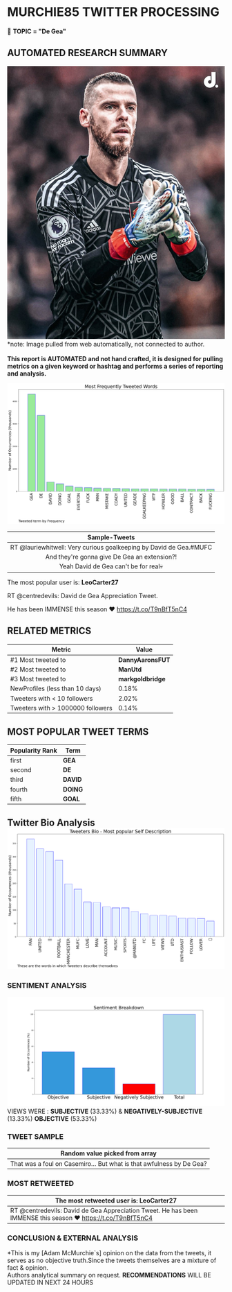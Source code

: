 # MURCHIE85 TWITTER PROCESSING 
&#x1F34E; **TOPIC = "De Gea"**

## AUTOMATED RESEARCH SUMMARY

![image](assets/2023-01-06hashtagImage.png)*note: Image pulled from web automatically, not connected to author.
<br></br>
<b> This report is AUTOMATED and not hand crafted, it is designed for pulling metrics on a given keyword or hashtag and performs a series of reporting and analysis.</b>



![image](assets/2023-01-06TWEETS.png)



|                **Sample-Tweets**        |
| :-------------: |
| RT @lauriewhitwell: Very curious goalkeeping by David de Gea.#MUFC |
| And they're gonna give De Gea an extension?! |
| Yeah David de Gea can't be for real💀 |

The most popular user is: **LeoCarter27**
<div class="alert alert-block alert-danger"> RT @centredevils: David de Gea Appreciation Tweet. 

He has been IMMENSE this season ❤️ https://t.co/T9nBfT5nC4</div>

## RELATED METRICS<br>
| Metric | Value |
| ------------- | ------------- |
| #1 Most tweeted to  | **DannyAaronsFUT** |
| #2 Most tweeted to  | **ManUtd** |
| #3 Most tweeted to  | **markgoldbridge** |
| NewProfiles (less than 10 days) | 0.18%  |
| Tweeters with < 10 followers  | 2.02%|
| Tweeters with > 1000000 followers  | 0.14%  |



## MOST POPULAR TWEET TERMS 


| Popularity Rank  | Term |
| ------------- | ------------- |
| first  | **GEA**  |
| second  | **DE**  |
| third  | **DAVID** |
| fourth  | **DOING**  |
| fifth  | **GOAL**  |


## Twitter Bio Analysis![image](assets/2023-01-06BIO.png)
### SENTIMENT ANALYSIS
![image](assets/2023-01-06sentiment.png)
VIEWS WERE : **SUBJECTIVE**  (33.33%) & **NEGATIVELY-SUBJECTIVE** (13.33%) **OBJECTIVE** (53.33%)

### TWEET SAMPLE 
| Random value picked from array |
| ------------- |
|That was a foul on Casemiro… But what is that awfulness by De Gea? |

### MOST RETWEETED 

| The most retweeted user is: **LeoCarter27**  |
| ------------- |
| RT @centredevils: David de Gea Appreciation Tweet. He has been IMMENSE this season ❤️ https://t.co/T9nBfT5nC4 |

### CONCLUSION & EXTERNAL ANALYSIS

*This is my [Adam McMurchie`s] opinion on the data from the tweets, it serves as no objective truth.Since the tweets themselves are a mixture of fact & opinion.<br>
Authors analytical summary on request.
**RECOMMENDATIONS** WILL BE UPDATED IN NEXT  24 HOURS <br>